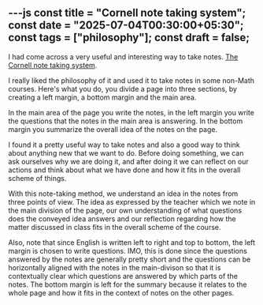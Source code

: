 ---js
const title = "Cornell note taking system";
const date = "2025-07-04T00:30:00+05:30";
const tags = ["philosophy"];
const draft = false;
---

I had come across a very useful and interesting way to take notes.  [The Cornell note taking system](https://lsc.cornell.edu/how-to-study/taking-notes/cornell-note-taking-system/).

I really liked the philosophy of it and used it to take notes in some non-Math courses.  Here's what you do, you divide a page into three sections, by creating a left margin, a bottom margin and the main area.

In the main area of the page you write the notes, in the left margin you write the questions that the notes in the main area is answering.  In the bottom margin you summarize the overall idea of the notes on the page.

I found it a pretty useful way to take notes and also a good way to think about anything new that we want to do.  Before doing something, we can ask ourselves why we are doing it, and after doing it we can reflect on our actions and think about what we have done and how it fits in the overall scheme of things.

With this note-taking method, we understand an idea in the notes from three points of view.  The idea as expressed by the teacher which we note in the main division of the page, our own understanding of what questions does the conveyed idea answers and our reflection regarding how the matter discussed in class fits in the overall scheme of the course.

Also, note that since English is written left to right and top to bottom, the left margin is chosen to write questions.  IMO, this is done since the questions answered by the notes are generally pretty short and the questions can be horizontally aligned with the notes in the main-divison so that it is contextually clear which questions are answered by which parts of the notes.  The bottom margin is left for the summary because it relates to the whole page and how it fits in the context of notes on the other pages.